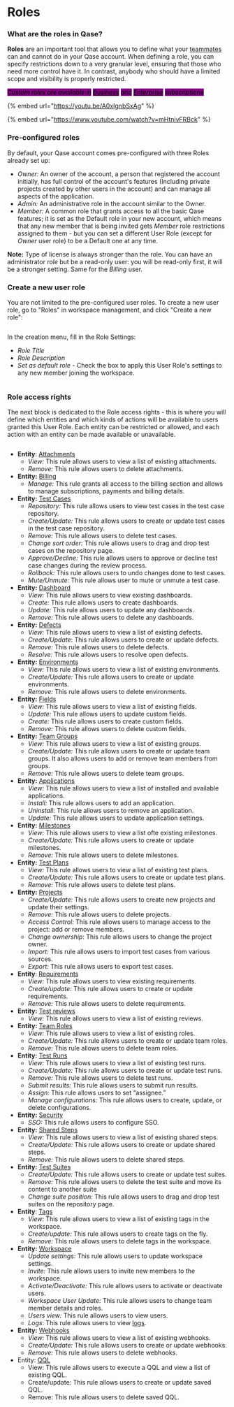 # Roles

### What are the roles in Qase?

**Roles** are an important tool that allows you to define what your [teammates](https://help.qase.io/en/articles/5563739-workspace-management-users) can and cannot do in your Qase account. When defining a role, you can specify restrictions down to a very granular level, ensuring that those who need more control have it. In contrast, anybody who should have a limited scope and visibility is properly restricted.

_<mark style="background-color:purple;">Custom roles are available in</mark>_ [_<mark style="background-color:purple;">Business</mark>_](https://help.qase.io/en/articles/5563727-business-plan) _<mark style="background-color:purple;">and</mark>_ [_<mark style="background-color:purple;">Enterprise</mark>_](https://help.qase.io/en/articles/6640055-enterprise-plan) _<mark style="background-color:purple;">subscriptions</mark>_

{% embed url="https://youtu.be/A0xIgnbSxAg" %}

{% embed url="https://www.youtube.com/watch?v=mHtnivFRBck" %}

### Pre-configured roles

By default, your Qase account comes pre-configured with three Roles already set up:

* _Owner:_ An owner of the account, a person that registered the account initially, has full control of the account's features (Including private projects created by other users in the account) and can manage all aspects of the application.
* _Admin:_ An administrative role in the account similar to the Owner.
* _Member:_ A common role that grants access to all the basic Qase features; it is set as the Default role in your new account, which means that any new member that is being invited gets _Member_ role restrictions assigned to them - but you can set a different User Role (except for _Owner_ user role) to be a Default one at any time.

**Note:** Type of license is always stronger than the role. You can have an administrator _role_ but be a read-only user: you will be read-only first, it will be a stronger setting. Same for the _Billing_ user.

### Create a new user role <a href="#h_08e07ce250" id="h_08e07ce250"></a>

You are not limited to the pre-configured user roles. To create a new user role, go to "Roles" in workspace management, and click "Create a new role":

<figure><img src="../../.gitbook/assets/image (71).png" alt=""><figcaption></figcaption></figure>

In the creation menu, fill in the Role Settings:

* _Role Title_
* _Role Description_
* _Set as default role -_ Check the box to apply this User Role's settings to any new member joining the workspace.

<figure><img src="../../.gitbook/assets/image (72).png" alt=""><figcaption></figcaption></figure>

### Role access rights

The next block is dedicated to the Role access rights - this is where you will define which entities and which kinds of actions will be available to users granted this User Role. Each entity can be restricted or allowed, and each action with an entity can be made available or unavailable.

<figure><img src="../../.gitbook/assets/image (72).png" alt=""><figcaption></figcaption></figure>

* **Entity**: [Attachments](https://docs.qase.io/administration/workspace-management/attachments)
  * _View:_ This rule allows users to view a list of existing attachments.
  * _Remove:_ This rule allows users to delete attachments.
* **Entity:** [Billing](https://docs.qase.io/administration/billing)
  * _Manage:_ This rule grants all access to the billing section and allows to manage subscriptions, payments and billing details.
* **Entity:** [Test Cases](https://docs.qase.io/general/get-started-with-the-qase-platform/test-cases)
  * _Repository:_ This rule allows users to view test cases in the test case repository.
  * _Create/Update:_ This rule allows users to create or update test cases in the test case repository.
  * _Remove:_ This rule allows users to delete test cases.
  * _Change sort order:_ This rule allows users to drag and drop test cases on the repository page.
  * _Approve/Decline:_ This rule allows users to approve or decline test case changes during the review process.
  * _Rollback:_ This rule allows users to undo changes done to test cases.
  * _Mute/Unmute:_ This rule allows user to mute or unmute a test case.
* **Entity:** [Dashboard](https://docs.qase.io/general/analytics/dashboards)
  * _View:_ This rule allows users to view existing dashboards.
  * _Create:_ This rule allows users to create dashboards.
  * _Update:_ This rule allows users to update any dashboards.
  * _Remove:_ This rule allows users to delete any dashboards.
* **Entity:** [Defects](https://docs.qase.io/general/get-started-with-the-qase-platform/defects)
  * _View:_ This rule allows users to view a list of existing defects.
  * _Create/Update_: This rule allows users to create or update defects.
  * _Remove:_ This rule allows users to delete defects.
  * _Resolve:_ This rule allows users to resolve open defects.
* **Entity:** [Environments](https://docs.qase.io/general/execution/environments)
  * _View:_ This rule allows users to view a list of existing environment&#x73;_._
  * _Create/Update:_ This rule allows users to create or update environments.
  * _Remove:_ This rule allows users to delete environments.
* **Entity:** [Fields](https://docs.qase.io/administration/workspace-management/fields)
  * _View:_ This rule allows users to view a list of existing fields.
  * _Update:_ This rule allows users to update custom fields.
  * _Create:_ This rule allows users to create custom fields.
  * _Remove:_ This rule allows users to delete custom fields.
* **Entity:** [Team Groups](https://docs.qase.io/administration/workspace-management/groups)
  * _View:_ This rule allows users to view a list of existing groups.
  * _Create/Update:_ This rule allows users to create or update team groups. It also allows users to add or remove team members from groups.
  * _Remove:_ This rule allows users to delete team groups.
* **Entity:** [Applications](https://help.qase.io/en/collections/3564516-apps)
  * _View:_ This rule allows users to view a list of installed and available applications.
  * _Install:_ This rule allows users to add an application.
  * _Uninstall:_ This rule allows users to remove an application.
  * _Update:_ This rule allows users to update application settings.
* **Entity:** [Milestones](https://docs.qase.io/general/issues/milestones)
  * _View:_ This rule allows users to view a list ofte existing milestones.
  * _Create/Update:_ This rule allows users to create or update milestones.
  * _Remove:_ This rule allows users to delete milestones.
* **Entity:** [Test Plans](https://docs.qase.io/general/execution/test-plan)
  * _View:_ This rule allows users to view a list of existing test plans.
  * _Create/Update:_ This rule allows users to create or update test plans.
  * _Remove:_ This rule allows users to delete test plans.
* **Entity:** [Projects](https://docs.qase.io/general/get-started-with-the-qase-platform/create-a-project)
  * _Create/Update:_ This rule allows users to create new projects and update their settings.
  * _Remove:_ This rule allows users to delete projects.
  * _Access Control:_ This rule allows users to manage access to the project: add or remove members.
  * _Change ownership_: This rule allows users to change the project owner.
  * _Import:_ This rule allows users to import test cases from various sources.
  * _Export:_ This rule allows users to export test cases.
* **Entity**: [Requirements](https://docs.qase.io/general/issues/requirements)
  * _View:_ This rule allows users to view existing requirements.
  * _Create/update:_ This rule allows users to create or update requirements.
  * _Remove:_ This rule allows users to delete requirements.
* **Entity:** [Test reviews](https://docs.qase.io/general/get-started-with-the-qase-platform/test-cases/test-case-review)
  * _View:_ This rule allows users to view a list of existing reviews.
* **Entity:** [Team Roles](https://docs.qase.io/administration/workspace-management/roles)
  * _View:_ This rule allows users to view a list of existing roles.
  * _Create/Update:_ This rule allows users to create or update team roles.
  * _Remove:_ This rule allows users to delete team roles.
* **Entity:** [Test Runs](https://docs.qase.io/general/get-started-with-the-qase-platform/create-a-test-run)
  * _View:_ This rule allows users to view a list of existing test runs.
  * _Create/Update:_ This rule allows users to create or update test runs.
  * _Remove:_ This rule allows users to delete test runs.
  * _Submit results:_ This rule allows users to submit run results.
  * _Assign:_ This rule allows users to set “assignee.”
  * _Manage configurations:_ This rule allows users to create, update, or delete configurations.
* **Entity:** [Security](https://docs.qase.io/administration/security)
  * _SSO:_ This rule allows users to configure SSO.
* **Entity:** [Shared Steps](https://docs.qase.io/general/get-started-with-the-qase-platform/test-cases/shared-steps)
  * _View:_ This rule allows users to view a list of existing shared steps.
  * _Create/Update:_ This rule allows users to create or update shared steps.
  * _Remove:_ This rule allows users to delete shared steps.
* **Entity:** [Test Suites](https://docs.qase.io/general/get-started-with-the-qase-platform/create-a-test-suite)
  * _Create/Update:_ This rule allows users to create or update test suites.
  * _Remove:_ This rule allows users to delete the test suite and move its content to another suite
  * _Change suite position:_ This rule allows users to drag and drop test suites on the repository page.
* **Entity**: [Tags](https://docs.qase.io/administration/workspace-management/tags)
  * _View:_ This rule allows users to view a list of existing tags in the workspace.
  * _Create/update:_ This rule allows users to create tags on the fly.
  * _Remove:_ This rule allows users to delete tags in the workspace.
* **Entity:** [Workspace](https://docs.qase.io/administration/workspace-management/users)
  * _Update settings:_ This rule allows users to update workspace settings.
  * _Invite:_ This rule allows users to invite new members to the workspace.
  * _Activate/Deactivate:_ This rule allows users to activate or deactivate users.
  * _Workspace User Update:_ This rule allows users to change team member details and roles.
  * _Users view:_ This rule allows users to view users.
  * _Logs_: This rule allows users to view [logs](https://docs.qase.io/administration/workspace-management/audit-logs).
* **Entity:** [Webhooks](https://docs.qase.io/general/webhooks)
  * _View:_ This rule allows users to view a list of existing webhooks.
  * _Create/Update:_ This rule allows users to create or update webhooks.
  * _Remove:_ This rule allows users to delete webhooks.
* Entity: [QQL](https://docs.qase.io/general/analytics/queries)
  * View: This rule allows users to execute a QQL and view a list of existing QQL.
  * Create/update: This rule allows users to create or update saved QQL.
  * Remove: This rule allows users to delete saved QQL.
